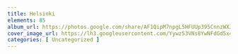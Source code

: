 ```yaml
---
title: Helsinki
elements: 85
album_url: https://photos.google.com/share/AF1QipM7npgL5HFUUp395CnnzWXJl_VpdsVfITsEr5j8Nn2uxrNzQjrnON3khvK7UEdFVQ?key=dmxMU0ZIOXphaE5hQjd5OGFLQkpSQmlJSmk4UzFn
cover_image_url: https://lh3.googleusercontent.com/Yywz53VNs8YwNFdGd5x4C8WfmpvBarlOEbhcfsQoO4Vf7tCpDA9n2lh5x3_PgJa7o-90JQEBHpYTqcTIIp8Lmmn3cZ08rsp6CDYN9PMOnKJrsPRZ362DM7FEtlgwxm4aVWjNkZym1uEZ9Qkg-ylOAhf36Bf7Do-I-MIhbibsr6PqNk1Df8hTpr0pFWN2PuKllH-aexAkw9bFYrLCksk1keHcuOCdkQE9qOb8Arpu5EzUVuLodTQtAhjR59n8Bn2-oqTUuKEnCBl8qF9tEwbtQekA1xE2o4Lx5WDhFpVkSjUyvTfNJL14dUzaKsfBqKWT7C0VdRrQhJw56SVdMOVPg7hkzpgB4RsYTpPcftrHEmUJyVrxwudWq-7O_tNb3gPJZfrisdDXUhT4I2-iJSv9eCX7mUH_e4yVaaiXrkdKcgk0vssMuba8-t5XsTyIAd42NUSS3geSkX7fBNq1ERGBwW0rXiwEOoPAUNPcNCw4zMnTpjWSiVXKQ1WxJXLiXNGYjhcBqwFXTYIwuTlClmkvdMihcaQF4Q5Dj2oxeHyl41bU1WaABhTa973PvzxIJOjziT3hw5n3iqzf4EYMqWkiN6NaAiwHcJUXvohfC12q_5wrNVP_yKrNd6UfOBxtbBlwzBV0k1ZG-dPyDuBy8FuUhz1QG6qUyPPy=s195-p-k-no
categories: [ Uncategorized ]
---
```

